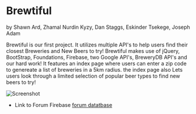 # Brewtiful
by Shawn Ard, Zhamal Nurdin Kyzy, Dan Staggs, Eskinder Tsekege, Joseph Adam

Brewtiful is our first project. It utilizes multiple API's to help users find their closest Breweries and New Beers to try!
Brewtiful makes use of jQuery, BootStrap, Foundations, Firebase, two Google API's, BreweryDB API's and our hard work!
It features an index page where users can enter a zip code to genereate a list of breweries in a 5km radius. the index page also Lets users look through a limited selection of popular beer types to find new beers to try!

![Screenshot](https://files.slack.com/files-pri/TD2S49N8Z-FEE5LB87J/image.png)




* Link to Forum Firebase [forum datatbase](https://console.firebase.google.com/project/project-1-forum/database/project-1-forum/data)
